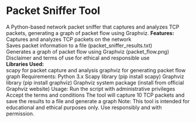 # Packet Sniffer Tool
A Python-based network packet sniffer that captures and analyzes TCP packets, generating a graph of packet flow using Graphviz.
<b>Features:</b> <br>
Captures and analyzes TCP packets on the network<br>
Saves packet information to a file (packet_sniffer_results.txt)<br>
Generates a graph of packet flow using Graphviz (packet_flow.png)<br>
Disclaimer and terms of use for ethical and responsible use<br>
<b>Libraries Used:</b> <br>
scapy for packet capture and analysis
graphviz for generating packet flow graph
Requirements:
Python 3.x
Scapy library (pip install scapy)
Graphviz library (pip install graphviz)
Graphviz system package (install from official Graphviz website)
Usage:
Run the script with administrative privileges
Accept the terms and conditions
The tool will capture 10 TCP packets and save the results to a file and generate a graph
Note: This tool is intended for educational and ethical purposes only. Use responsibly and with permission.
